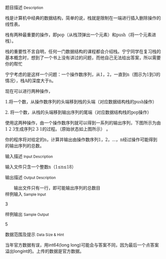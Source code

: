 <div class="panel panel-default">
<div class="area-title">
<span>
题目描述
<small>Description</small>
</span></div>
<div class="panel-body">

<p style="">栈是计算机中经典的数据结构，简单的说，栈就是限制在一端进行插入删除操作的线性表。</p>
<p style="">栈有两种最重要的操作，即<span style="font-family: DejaVu Serif Condensed,serif;">pop</span>（从栈顶弹出一个元素）和<span style="font-family: DejaVu Serif Condensed,serif;">push</span>（将一个元素进栈）。</p>
<p style="">栈的重要性不言自明，任何一门数据结构的课程都会介绍栈。宁宁同学在复习栈的基本概念时，想到了一个书上没有讲过的问题，而他自己无法给出答案，所以需要你的帮忙</p>
<p style="">宁宁考虑的是这样一个问题：一个操作数序列，从<span style="font-family: DejaVu Serif Condensed,serif;">1</span>，<span style="font-family: DejaVu Serif Condensed,serif;">2</span>，一直到<span style="font-family: DejaVu Serif Condensed,serif;">n</span>（图示为<span style="font-family: DejaVu Serif Condensed,serif;">1</span>到<span style="font-family: DejaVu Serif Condensed,serif;">3</span>的情况），栈<span style="font-family: DejaVu Serif Condensed,serif;">A</span>的深度大于<span style="font-family: DejaVu Serif Condensed,serif;">n</span>。</p>
<p style="">现在可以进行两种操作，</p>
<p style=""><span style="font-family: DejaVu Serif Condensed,serif;">1.</span>将一个数，从操作数序列的头端移到栈的头端（对应数据结构栈的<span style="font-family: DejaVu Serif Condensed,serif;">push</span>操作）</p>
<p style=""><span style="font-family: DejaVu Serif Condensed,serif;">2. </span>将一个数，从栈的头端移到输出序列的尾端（对应数据结构栈的<span style="font-family: DejaVu Serif Condensed,serif;">pop</span>操作）</p>
<p style="">使用这两种操作，由一个操作数序列就可以得到一系列的输出序列，下图所示为由<span style="font-family: DejaVu Serif Condensed,serif;">1 2 3</span>生成序列<span style="font-family: DejaVu Serif Condensed,serif;">2 3 1</span>的过程。（原始状态如上图所示） 。</p>
<p style="">你的程序将对给定的<span style="font-family: DejaVu Serif Condensed,serif;">n</span>，计算并输出由操作数序列<span style="font-family: DejaVu Serif Condensed,serif;">1</span>，<span style="font-family: DejaVu Serif Condensed,serif;">2</span>，…，<span style="font-family: DejaVu Serif Condensed,serif;">n</span>经过操作可能得到的输出序列的总数。</p>

</div>
</div>

<div class="panel panel-default">
<div class="area-title">
<span>
输入描述
<small>Input Description</small>
</span></div>
<div class="panel-body">
<p style="">输入文件只含一个整数<span style="font-family: DejaVu Serif Condensed,serif;">n</span>（<span style="font-family: DejaVu Serif Condensed,serif;">1≤n≤18</span>）</p>

</div>
</div>
<div  class="panel panel-default">
<div class="area-title">
<span>
输出描述
<small>Output Description</small>
</span></div>
<div class="panel-body">

<p style="text-indent: 0.74cm; margin-bottom: 0cm;">输出文件只有一行，即可能输出序列的总数目</p>

</div>
</div>


<div class="panel panel-default">
<div class="area-title">
<span>
样例输入
<small>Sample Input</small>
</span></div>
<div class="panel-body">
<p style=""><span style="">3</span></p>

</div>
</div>

<div class="panel panel-default">
<div class="area-title">
<span>
样例输出
<small>Sample Output</small>
</span></div>
<div class="panel-body">
<p>5</p>

</div>
</div>

<div class="panel panel-default">
<div class="area-title">
<span>
数据范围及提示
<small>Data Size & Hint</small>
</span></div>
<div class="panel-body">
<p>当年官方数据有误，用int64(long long)可能会与答案不同，因为最后一个点答案溢出longint的。上传的数据是官方数据。</p>
</div>
</div>
